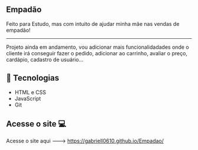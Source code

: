 ## Empadão 
Feito para Estudo, mas com intuito de ajudar minha mãe nas vendas de empadão!
<hr>
Projeto ainda em andamento, vou adicionar mais funcionalidadades onde o cliente irá conseguir fazer o pedido, adicionar ao carrinho, avaliar o preço, cardápio, cadastro de usuário...

## 🚀 Tecnologias
- HTML e CSS
- JavaScript 
- Git

## Acesse o site 💻
Acesse o site aqui ---> https://gabriell0610.github.io/Empadao/

